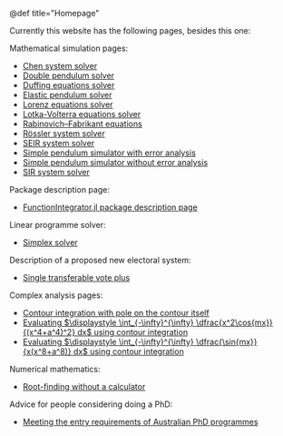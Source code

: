 @def title="Homepage"

Currently this website has the following pages, besides this one:

Mathematical simulation pages:
- [Chen system solver](/Chen/)
- [Double pendulum solver](/doublePendulum/)
- [Duffing equations solver](/Duffing/)
- [Elastic pendulum solver](/elasticPendulum/)
- [Lorenz equations solver](/Lorenz/)
- [Lotka-Volterra equations solver](/LotkaVolterra/)
- [Rabinovich–Fabrikant equations](/RabinovichFabrikant/)
- [R&ouml;ssler system solver](/Rossler/)
- [SEIR system solver](/SEIR/)
- [Simple pendulum simulator with error analysis](/simplePendulum/wErrorAnalysis/)
- [Simple pendulum simulator without error analysis](/simplePendulum/woErrorAnalysis/)
- [SIR system solver](/SIR/)

Package description page:
- [FunctionIntegrator.jl package description page](/FunctionIntegrator/)

Linear programme solver:
- [Simplex solver](/simplex/)

Description of a proposed new electoral system:
- [Single transferable vote plus](/STV+/)

Complex analysis pages:
- [Contour integration with pole on the contour itself](/complexAnalysis/circleR2RedditInt/)
- [Evaluating $\displaystyle \int_{-\infty}^{\infty} \dfrac{x^2\cos{mx}}{(x^4+a^4)^2} dx$ using contour integration](complexAnalysis/x2cosmxoverx4pa4sq/)
- [Evaluating $\displaystyle \int_{-\infty}^{\infty} \dfrac{\sin{mx}}{x(x^8+a^8)} dx$ using contour integration](/complexAnalysis/sinxoverxtimesx8plusa8/)

Numerical mathematics:
- [Root-finding without a calculator](/sqrt/)

Advice for people considering doing a PhD:
- [Meeting the entry requirements of Australian PhD programmes](/PhD_entry_article/)